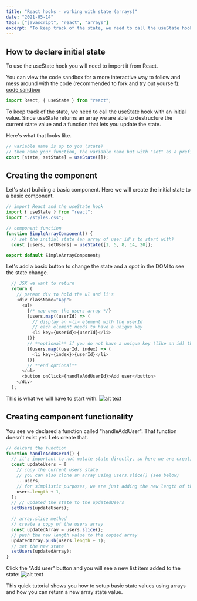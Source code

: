 ```yaml
---
title: "React hooks - working with state (arrays)"
date: "2021-05-14"
tags: ["javascript", "react", "arrays"]
excerpt: "To keep track of the state, we need to call the useState hook with an initial value. Since useState returns an array we are able to destructure the current state value and a function that lets you update the state."
---
```


## How to declare initial state

To use the useState hook you will need to import it from React.

You can view the code sandbox for a more interactive way to follow and mess around with the code (recommended to fork and try out yourself): [code sandbox](https://codesandbox.io/s/working-with-state-arrays-3g99o)

```js
import React, { useState } from "react";
```

To keep track of the state, we need to call the useState hook with an initial value. Since useState returns an array we are able to destructure the current state value and a function that lets you update the state.

Here's what that looks like.

```js
// variable name is up to you (state)
// then name your function, the variable name but with "set" as a prefix (setState)
const [state, setState] = useState([]);
```

## Creating the component

Let's start building a basic component. Here we will create the initial state to a basic component.

```js
// import React and the useState hook
import { useState } from "react";
import "./styles.css";

// component function
function SimpleArrayComponent() {
  // set the initial state (an array of user id's to start with)
  const [users, setUsers] = useState([1, 5, 8, 14, 20]);

export default SimpleArrayComponent;
```

Let's add a basic button to change the state and a spot in the DOM to see the state change.

```js
  // JSX we want to return
  return (
    // parent div to hold the ul and li's
    <div className="App">
      <ul>
        {/* map over the users array */}
        {users.map((userId) => (
          // display an <li> element with the userId
          // each element needs to have a unique key
          <li key={userId}>{userId}</li>
        ))}
        // **optional** if you do not have a unique key (like an id) then you are able to use the array index instead
        {{users.map((userId, index) => (
          <li key={index}>{userId}</li>
        ))}
        // **end optional**
      </ul>
      <button onClick={handleAddUserId}>Add user</button>
    </div>
  );
```

This is what we will have to start with:
![alt text](https://dev-to-uploads.s3.amazonaws.com/uploads/articles/hbjr5tye8gnwqg2rlv3v.png)

## Creating component functionality

You see we declared a function called "handleAddUser". That function doesn't exist yet. Lets create that.

```js
// delcare the function
function handleAddUserId() {
  // it's important to not mutate state directly, so here we are creating a copy of the current state using the spread syntax
  const updateUsers = [
    // copy the current users state
    // you can also clone an array using users.slice() (see below)
    ...users,
    // for simplistic purposes, we are just adding the new length of the array
    users.length + 1,
  ];
  // // updated the state to the updatedUsers
  setUsers(updateUsers);

  // array.slice method
  // create a copy of the users array
  const updatedArray = users.slice();
  // push the new length value to the copied array
  updatedArray.push(users.length + 1);
  // set the new state
  setUsers(updatedArray);
}
```

Click the "Add user" button and you will see a new list item added to the state:
![alt text](https://dev-to-uploads.s3.amazonaws.com/uploads/articles/py057xfa08wo1n7rvv0m.png)

This quick tutorial shows you how to setup basic state values using arrays and how you can return a new array state value.
